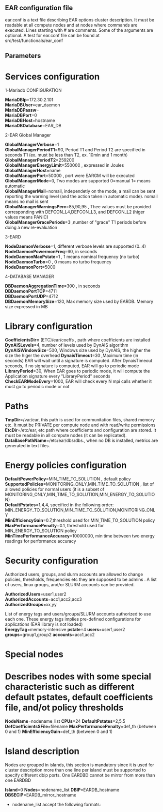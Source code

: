 EAR configuration file
----------------------
ear.conf is a text file describing EAR options cluster description. It must be readable at all compute nodes and at nodes where commands are executed. Lines starting with # are comments. Some of the arguments are optional. A test for ear.conf file can be found at src/test/functionals/ear_conf

Parameters
----------

# Services configuration

1-Mariadb CONFIGURATION

**MariaDBIp**=172.30.2.101  
**MariaDBUser**=ear_daemon  
**MariaDBPassw**=  
**MariaDBPort**=0  
**MariaDBHost**=hostname  
**MariaDBDatabase**=EAR_DB  

2-EAR Global Manager

**GlobalManagerVerbose**=1   
**GlobalManagerPeriodT1**=90, Period T1 and Period T2 are specified in seconds T1 (ex. must be less than T2, ex. 10min and 1 month)  
**GlobalManagerPeriodT2**=259200  
**GlobalManagerEnergyLimit**=550000 , expressed in Joules  
**GlobalManagerHost**=name  
**GlobalManagerPort**=50000 , port were EARGM will be executed  
**GlobalManagerMode**=0, Two modes are supported 0=manual 1= means automatic  
**GlobalManagerMail**=nomail, independetly on the mode, a mail can be sent reporting the warning level (and the action taken in automatic mode). nomail means no mail is sent  
**GlobalManagerWarningsPerc**=85,90,95 , Thee values must be provided corresponding with DEFCON_L4,DEFCON_L3, and DEFCON_L2 (higer values means PANIC)  
**GlobalManagerGracePeriods**=3 ,number of "grace" T1 periods before doing a new re-evaluation  

3-EARD

**NodeDaemonVerbose**=1, different verbose levels are supported (0..4)  
**NodeDaemonPowermonFreq**=60,  in seconds  
**NodeDaemonMaxPstate**=1 , 1 means nominal frequency (no turbo)  
**NodeDaemonTurbo**=0 , 0 means no turbo frequency  
**NodeDaemonPort**=5000  

4-DATABASE MANAGER

**DBDaemonAggregationTime**=300  , in seconds  
**DBDaemonPortTCP**=4711  
**DBDaemonPortUDP**=4712  
**DBDaemonMemorySize**=120, Max memory size used by EARDB. Memory size expressed in MB  

# Library configuration

**CoefficientsDir=** (ETC)/ear/coeffs , path where coefficients are installed  
**DynAISLevels**=4, number of levels used by DynAIS algorithm  
**DynAISWindowSize**=500,  Windows size used by DynAIS, the higher the size the higer the overhead 
**DynaisTimeout**=30 ,Maximum time (in seconds) EAR will wait until a signature is computed. After DynaisTimeout seconds, if no signature is computed, EAR will go to periodic mode   
**LibraryPeriod**=30, When EAR goes to periodic mode, it will compute the Application signature every "LibraryPeriod" seconds  
**CheckEARModeEvery**=1000, EAR will check every N mpi calls whether it must go to periodic mode or not  


# Paths
**TmpDir**=/var/ear, this path is used for communitation files, shared memory etc. It must be PRIVATE per compute node and with read/write permissions  
**EtcDir**=/etc/ear, etc path where coefficients and configuration are stored. It must be readable in all compute nodes (it can be replicated).   
**DataBasePathName**=/etc/ear/dbs/dbs., when no DB is installed, metrics are generated in text files.  


# Energy policies configuration   
**DefaultPowerPolicy**=MIN_TIME_TO_SOLUTION , default policy 
**SupportedPolicies**=MONITORING_ONLY,MIN_TIME_TO_SOLUTION  , list of allowed policies for normal users  (it is a subset of MONITORING_ONLY,MIN_TIME_TO_SOLUTION,MIN_ENERGY_TO_SOLUTION)  
**DefaultPstates**=1,4,4, specified in the following order: MIN_ENERGY_TO_SOLUTION,MIN_TIME_TO_SOLUTION,MONITORING_ONLY  
**MinEfficiencyGain**=0.7,threshold used for MIN_TIME_TO_SOLUTION policy  
**MaxPerformancePenalty**=0.1, threshold used for MIN_ENERGY_TO_SOLUTION policy  
**MinTimePerformanceAccuracy**=10000000, min time between two energy readings for performance accuracy

# Security configuration

Authorized users, groups, and slurm accounts are allowed to change policies, thresholds, frequencies etc they are supposed to be admins . A list of users, linux groups, and/or SLURM accounts can be provided. 

**AuthorizedUsers**=user1,user2  
**AuthorizedAccounts**=acc1,acc2,acc3  
**AuthorizedGroups**=xx,yy  


List of energy tags and users/groups/SLURM accounts authorized to use each one. These energy tags implies pre-defined configurations for applications (EAR library is not loaded)   
**EnergyTag**=memory-intensive **pstate**=4 **users**=user1,user2 **groups**=group1,group2 **accounts**=acc1,acc2  

# Special nodes

# Describes nodes with some special characteristic such as different default pstates, default coefficients file, and/ot policy thresholds
**NodeName**=nodename_list **CPUs**=24 **DefaultPstates**=2,5,5   **DefCoefficientsSFile**=filename **MaxPerformancePenalty**=def_th (between 0 and 1) **MinEfficiencyGain**=def_th (between 0 and 1)

# Island description

Nodes are grouped in islands, this section is mandatory since it is used for cluster description
more than one line per island must be supported to specify different dbip ports. One EARDBD cannot be mirror from more than one EARDBD

**Island**=0 **Nodes**=nodename_list **DBIP**=EARDB_hostname   **DBSECIP**=EARDB_mirror_hostname


- nodename_list accept the following formats: 

